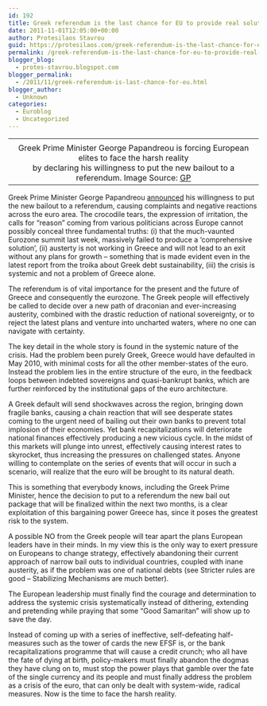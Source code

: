 ```yaml
---
id: 192
title: Greek referendum is the last chance for EU to provide real solutions
date: 2011-11-01T12:05:00+00:00
author: Protesilaos Stavrou
guid: https://protesilaos.com/greek-referendum-is-the-last-chance-for-eu-to-provide-real-solutions/
permalink: /greek-referendum-is-the-last-chance-for-eu-to-provide-real-solutions/
blogger_blog:
  - protes-stavrou.blogspot.com
blogger_permalink:
  - /2011/11/greek-referendum-is-last-chance-for-eu.html
blogger_author:
  - Unknown
categories:
  - Euroblog
  - Uncategorized
---
```

<table align="center" cellpadding="0" cellspacing="0" class="tr-caption-container" style="margin-left: auto; margin-right: auto; text-align: center;">
  <tr>
    <td style="text-align: center;">
    </td>
  </tr>
  
  <tr>
    <td class="tr-caption" style="text-align: center;">
      Greek Prime Minister George Papandreou is forcing European elites to face the harsh reality<br />by declaring his willingness to put the new bailout to a referendum. Image Source: <a href="http://giorgospapandreou.com/wp-content/uploads/2009/12/GEORGE-PAPANDREOU-PASOK.jpg">GP</a>
    </td>
  </tr>
</table>

Greek Prime Minister George Papandreou [announced](http://www.reuters.com/article/2011/11/01/us-greece-referendum-idUSTRE79U5PQ20111101) his willingness to put the new bailout to a referendum, causing complaints and negative reactions across the euro area. The crocodile tears, the expression of irritation, the calls for &#8220;reason&#8221; coming from various politicians across Europe cannot possibly conceal three fundamental truths: (i) that the much-vaunted Eurozone summit last week, massively failed to produce a &#8216;comprehensive solution&#8217;, (ii) austerty is not working in Greece and will not lead to an exit without any plans for growth &#8211; something that is made evident even in the latest report from the troika about Greek debt sustainability, (iii) the crisis is systemic and not a problem of Greece alone. 

The referendum is of vital importance for the present and the future of Greece and consequently the eurozone. The Greek people will effectively be called to decide over a new path of draconian and ever-increasing austerity, combined with the drastic reduction of national sovereignty, or to reject the latest plans and venture into uncharted waters, where no one can navigate with certainty.

The key detail in the whole story is found in the systemic nature of the crisis. Had the problem been purely Greek, Greece would have defaulted in May 2010, with minimal costs for all the other member-states of the euro. Instead the problem lies in the entire structure of the euro, in the feedback loops between indebted sovereigns and quasi-bankrupt banks, which are further reinforced by the institutional gaps of the euro architecture. 

A Greek default will send shockwaves across the region, bringing down fragile banks, causing a chain reaction that will see desperate states coming to the urgent need of bailing out their own banks to prevent total implosion of their economies. Yet bank recapitalizations will deteriorate national finances effectively producing a new vicious cycle. In the midst of this markets will plunge into unrest, effectively causing interest rates to skyrocket, thus increasing the pressures on challenged states. Anyone willing to contemplate on the series of events that will occur in such a scenario, will realize that the euro will be brought to its natural death.

This is something that everybody knows, including the Greek Prime Minister, hence the decision to put to a referendum the new bail out package that will be finalized within the next two months, is a clear exploitation of this bargaining power Greece has, since it poses the greatest risk to the system.

A possible NO from the Greek people will tear apart the plans European leaders have in their minds. In my view this is the only way to exert pressure on Europeans to change strategy, effectively abandoning their current approach of narrow bail outs to individual countries, coupled with inane austerity, as if the problem was one of national debts (see Stricter rules are good &#8211; Stabilizing Mechanisms are much better). 

The European leadership must finally find the courage and determination to address the systemic crisis systematically instead of dithering, extending and pretending while praying that some &#8220;Good Samaritan&#8221; will show up to save the day.

Instead of coming up with a series of ineffective, self-defeating half-measures such as the tower of cards the new EFSF is, or the bank recapitalizations programme that will cause a credit crunch; who all have the fate of dying at birth, policy-makers must finally abandon the dogmas they have clung on to, must stop the power plays that gamble over the fate of the single currency and its people and must finally address the problem as a crisis of the euro, that can only be dealt with system-wide, radical measures. Now is the time to face the harsh reality.